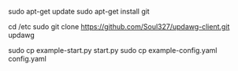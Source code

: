 sudo apt-get update
sudo apt-get install git

cd /etc
sudo git clone https://github.com/Soul327/updawg-client.git updawg

<!-- Make copies of the starter files -->
sudo cp example-start.py start.py
sudo cp example-config.yaml config.yaml